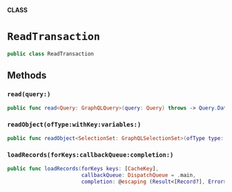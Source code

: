 **CLASS**

# `ReadTransaction`

```swift
public class ReadTransaction
```

## Methods
### `read(query:)`

```swift
public func read<Query: GraphQLQuery>(query: Query) throws -> Query.Data
```

### `readObject(ofType:withKey:variables:)`

```swift
public func readObject<SelectionSet: GraphQLSelectionSet>(ofType type: SelectionSet.Type, withKey key: CacheKey, variables: GraphQLMap? = nil) throws -> SelectionSet
```

### `loadRecords(forKeys:callbackQueue:completion:)`

```swift
public func loadRecords(forKeys keys: [CacheKey],
                        callbackQueue: DispatchQueue = .main,
                        completion: @escaping (Result<[Record?], Error>) -> Void)
```

